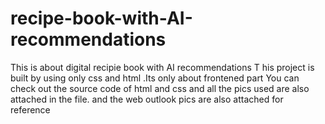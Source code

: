 # recipe-book-with-AI-recommendations
This is about digital recipie book with AI recommendations 
T his project is built by using only css and html .Its only about frontened part 
You can check out the source code of html and css and all the pics used are also attached in the file. and the web outlook pics are also attached for reference
